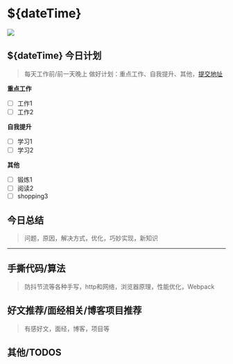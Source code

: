 
# ${dateTime}

![](./bg-imgs/${dateTime}.jpg)


## ${dateTime} 今日计划
> 每天工作前/前一天晚上 做好计划：重点工作、自我提升、其他，[提交地址](https://github.com/cuixiaorui/study-every-day/issues)

**重点工作**

- [ ] 工作1
- [ ] 工作2

**自我提升**

- [ ] 学习1
- [ ] 学习2

**其他**

- [ ] 锻炼1
- [ ] 阅读2
- [ ] shopping3

## 今日总结
> 问题，原因，解决方式，优化，巧妙实现，新知识



---



## 手撕代码/算法
> 防抖节流等各种手写，http和网络，浏览器原理，性能优化，Webpack


## 好文推荐/面经相关/博客项目推荐
> 有感好文，面经，博客，项目等


## 其他/TODOS
